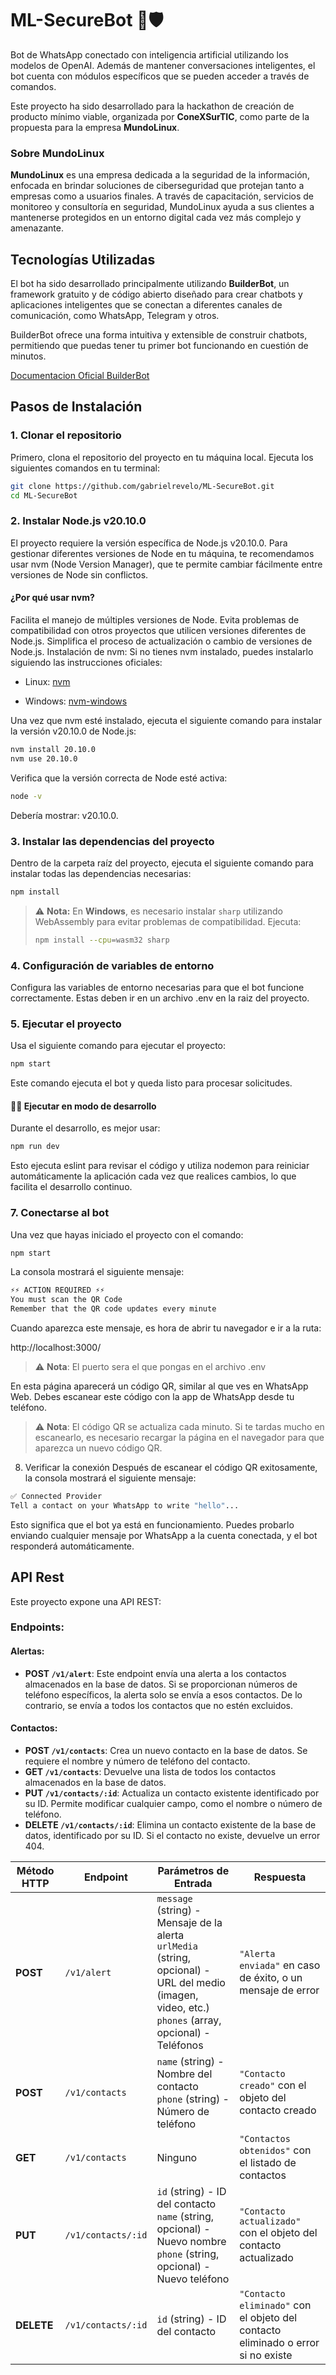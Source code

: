 # ML-SecureBot 🐧🛡️

Bot de WhatsApp conectado con inteligencia artificial utilizando los modelos de OpenAI. Además de mantener conversaciones inteligentes, el bot cuenta con módulos específicos que se pueden acceder a través de comandos.

Este proyecto ha sido desarrollado para la hackathon de creación de producto mínimo viable, organizada por **ConeXSurTIC**, como parte de la propuesta para la empresa **MundoLinux**.

### Sobre MundoLinux

**MundoLinux** es una empresa dedicada a la seguridad de la información, enfocada en brindar soluciones de ciberseguridad que protejan tanto a empresas como a usuarios finales. A través de capacitación, servicios de monitoreo y consultoría en seguridad, MundoLinux ayuda a sus clientes a mantenerse protegidos en un entorno digital cada vez más complejo y amenazante.

## Tecnologías Utilizadas

El bot ha sido desarrollado principalmente utilizando **BuilderBot**, un framework gratuito y de código abierto diseñado para crear chatbots y aplicaciones inteligentes que se conectan a diferentes canales de comunicación, como WhatsApp, Telegram y otros.

BuilderBot ofrece una forma intuitiva y extensible de construir chatbots, permitiendo que puedas tener tu primer bot funcionando en cuestión de minutos.

[Documentacion Oficial BuilderBot](https://www.builderbot.app/en)

## Pasos de Instalación

### 1. Clonar el repositorio

Primero, clona el repositorio del proyecto en tu máquina local. Ejecuta los siguientes comandos en tu terminal:

```bash
git clone https://github.com/gabrielrevelo/ML-SecureBot.git
cd ML-SecureBot
```

### 2. Instalar Node.js v20.10.0

El proyecto requiere la versión específica de Node.js v20.10.0. Para gestionar diferentes versiones de Node en tu máquina, te recomendamos usar nvm (Node Version Manager), que te permite cambiar fácilmente entre versiones de Node sin conflictos.

#### ¿Por qué usar nvm?

Facilita el manejo de múltiples versiones de Node.
Evita problemas de compatibilidad con otros proyectos que utilicen versiones diferentes de Node.js.
Simplifica el proceso de actualización o cambio de versiones de Node.js.
Instalación de nvm:
Si no tienes nvm instalado, puedes instalarlo siguiendo las instrucciones oficiales:

- Linux: [nvm](https://github.com/nvm-sh/nvm)

- Windows: [nvm-windows](https://github.com/coreybutler/nvm-windows)

Una vez que nvm esté instalado, ejecuta el siguiente comando para instalar la versión v20.10.0 de Node.js:

```bash
nvm install 20.10.0
nvm use 20.10.0
```

Verifica que la versión correcta de Node esté activa:

```bash
node -v
```

Debería mostrar: v20.10.0.

### 3. Instalar las dependencias del proyecto

Dentro de la carpeta raíz del proyecto, ejecuta el siguiente comando para instalar todas las dependencias necesarias:

```bash
npm install
```

> ⚠️ **Nota:** En **Windows**, es necesario instalar `sharp` utilizando WebAssembly para evitar problemas de compatibilidad. Ejecuta:
>
> ```bash
> npm install --cpu=wasm32 sharp
> ```

### 4. Configuración de variables de entorno

Configura las variables de entorno necesarias para que el bot funcione correctamente. Estas deben ir en un archivo .env en la raiz del proyecto.

### 5. Ejecutar el proyecto

Usa el siguiente comando para ejecutar el proyecto:

```bash
npm start
```

Este comando ejecuta el bot y queda listo para procesar solicitudes.

#### 👨‍💻 Ejecutar en modo de desarrollo

Durante el desarrollo, es mejor usar:

```bash
npm run dev
```

Esto ejecuta eslint para revisar el código y utiliza nodemon para reiniciar automáticamente la aplicación cada vez que realices cambios, lo que facilita el desarrollo continuo.

### 7. Conectarse al bot

Una vez que hayas iniciado el proyecto con el comando:

```bash
npm start
```

La consola mostrará el siguiente mensaje:

```bash
⚡⚡ ACTION REQUIRED ⚡⚡
You must scan the QR Code
Remember that the QR code updates every minute
```

Cuando aparezca este mensaje, es hora de abrir tu navegador e ir a la ruta:

http://localhost:3000/

> ⚠️ **Nota**: El puerto sera el que pongas en el archivo .env

En esta página aparecerá un código QR, similar al que ves en WhatsApp Web. Debes escanear este código con la app de WhatsApp desde tu teléfono.

> ⚠️ **Nota**: El código QR se actualiza cada minuto. Si te tardas mucho en escanearlo, es necesario recargar la página en el navegador para que aparezca un nuevo código QR.

8. Verificar la conexión
   Después de escanear el código QR exitosamente, la consola mostrará el siguiente mensaje:

```bash
✅ Connected Provider
Tell a contact on your WhatsApp to write "hello"...
```

Esto significa que el bot ya está en funcionamiento. Puedes probarlo enviando cualquier mensaje por WhatsApp a la cuenta conectada, y el bot responderá automáticamente.

## API Rest

Este proyecto expone una API REST:

### Endpoints:

#### **Alertas**:

- **POST `/v1/alert`**: Este endpoint envía una alerta a los contactos almacenados en la base de datos. Si se proporcionan números de teléfono específicos, la alerta solo se envía a esos contactos. De lo contrario, se envía a todos los contactos que no estén excluidos.

#### **Contactos**:

- **POST `/v1/contacts`**: Crea un nuevo contacto en la base de datos. Se requiere el nombre y número de teléfono del contacto.
- **GET `/v1/contacts`**: Devuelve una lista de todos los contactos almacenados en la base de datos.
- **PUT `/v1/contacts/:id`**: Actualiza un contacto existente identificado por su ID. Permite modificar cualquier campo, como el nombre o número de teléfono.
- **DELETE `/v1/contacts/:id`**: Elimina un contacto existente de la base de datos, identificado por su ID. Si el contacto no existe, devuelve un error 404.

| Método HTTP | Endpoint           | Parámetros de Entrada                                                                                                                                      | Respuesta                                                                        |
| ----------- | ------------------ | ---------------------------------------------------------------------------------------------------------------------------------------------------------- | -------------------------------------------------------------------------------- |
| **POST**    | `/v1/alert`        | `message` (string) - Mensaje de la alerta<br>`urlMedia` (string, opcional) - URL del medio (imagen, video, etc.)<br>`phones` (array, opcional) - Teléfonos | `"Alerta enviada"` en caso de éxito, o un mensaje de error                       |
| **POST**    | `/v1/contacts`     | `name` (string) - Nombre del contacto<br>`phone` (string) - Número de teléfono                                                                             | `"Contacto creado"` con el objeto del contacto creado                            |
| **GET**     | `/v1/contacts`     | Ninguno                                                                                                                                                    | `"Contactos obtenidos"` con el listado de contactos                              |
| **PUT**     | `/v1/contacts/:id` | `id` (string) - ID del contacto<br>`name` (string, opcional) - Nuevo nombre<br>`phone` (string, opcional) - Nuevo teléfono                                 | `"Contacto actualizado"` con el objeto del contacto actualizado                  |
| **DELETE**  | `/v1/contacts/:id` | `id` (string) - ID del contacto                                                                                                                            | `"Contacto eliminado"` con el objeto del contacto eliminado o error si no existe |

